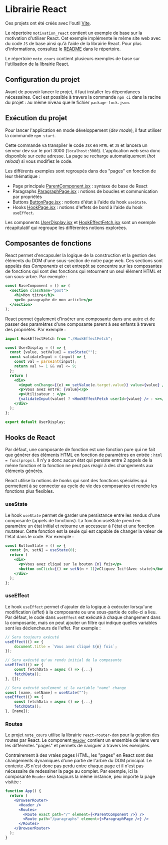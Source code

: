 # Librairie React

Ces projets ont été créés avec l'outil [Vite](https://vitejs.dev/).

Le répertoire `motivation_react` contient un exemple de base sur la motivation d'utiliser React. Cet exemple implémente le même site web avec du code `JS` de base ainsi qu'à l'aide de la librairie React. Pour plus d'informations, consultez le [README](./motivation_react/README.md) dans le répertoire.

Le répertoire `note_cours` contient plusieurs exemples de base sur l'utilisation de la librairie React.

## Configuration du projet

Avant de pouvoir lancer le projet, il faut installer les dépendances nécessaires. Ceci est possible à travers la commande `npm ci` dans la racine du projet : au même niveau que le fichier `package-lock.json`.

## Exécution du projet
Pour lancer l'application en mode développement (_dev mode_), il faut utiliser la commande `npm start`.

Cette commande va transpiler le code `JSX` en `HTML` et `JS` et lancera un serveur dev sur le port 3000 (`localhost:3000`). L'application web sera donc disponible sur cette adresse. La page se recharge automatiquement (_hot reload_) si vous modifiez le code.

Les différents exemples sont regroupés dans des "pages" en fonction de leur thématique :
- Page principale [ParentComponent.jsx](./note_cours/src/components/MainPage/ParentComponent.jsx) : syntaxe de base de React
- Paragraphs [ParagraphPage.jsx](./note_cours/src/components/Paragraphs/ParagraphPage.jsx) : notions de boucles et communication par propriétés
- Buttons [ButtonPage.jsx](./note_cours/src/components/Buttons/ButtonPage.jsx) : notions d'état à l'aide du hook `useState`.
- Hooks [HookPage.jsx](./note_cours/src/components/Hooks/HookPage.jsx) : notions d'effets de bord à l'aide du hook `useEffect`.

Les components [UserDisplay.jsx](./note_cours/src/components/Hooks/UserDisplay.jsx) et [HookEffectFetch.jsx](./note_cours/src/components/Hooks/HookEffectFetch.jsx) sont un exemple récapitulatif qui regroupe les différentes notions explorées.

## Composantes de fonctions

React permet d'encapsuler la logique de la construction et la gestion des éléments du DOM d'une sous-section de notre page web. Ces sections sont appelés des _Components_ et cet entrepôt se concentre sur les composantes de fonctions qui sont des fonctions qui retournent un seul élément HTML et son sous-arbre. Par exemple : 

```jsx
const BaseComponent = () => (
  <section className="post">
    <h1>Mon titre</h1>
    <p>Un paragraphe de mon article</p>
  </section>
);
```
React permet également d'insérer une composante dans une autre et de passer des paramètres d'une composante parent à ses enfants à travers des propriétés. Par exemple :

```jsx
import HookEffectFetch from "./HookEffectFetch";

const UserDisplay = () => {
  const [value, setValue] = useState("");
  const validateInput = (input) => {
    const val = parseInt(input);
    return val >= 1 && val <= 9;
  };
  return (
    <div>
      <input onChange={(e) => setValue(e.target.value)} value={value} />
      <p>Vous avez entré: {value}</p>
      <p>Utilisateur : </p>
      {validateInput(value) ? <HookEffectFetch userId={value} /> : <></>}
    </div>
  );
};

export default UserDisplay;
```

## Hooks de React

Par défaut, une composante de fonction est une fonction pure qui ne fait que générer des éléments HTML en fonction de paramètres en entrée : `html = func(props)`. Il n'y a donc aucun état qui persiste entre 2 appels de la même fonction et la fonction ne peut pas réagir à des changements aux éléments générés.

React utilise la notions de _hooks_ qui sont des fonctions spéciales qui permettent à se connecter au cycle de vie des composantes et rendre les fonctions plus flexibles.

### useState

Le hook `useState` permet de garder une persistance entre les rendus d'une composante (appels de fonctions). La fonction useState prend en paramètre un état initial et retourne un accesseur à l'état et une fonction mutateur. Cette fonction est la seule qui est capable de changer la valeur de l'état dans le code. Par exemple :

```jsx
const ButtonState = () => {
  const [n, setN] = useState(0);
  return (
    <div>
      <p>Vous avez cliqué sur le bouton {n} fois</p>
      <button onClick={() => setN(n + 1)}>Cliquez Ici!(Avec state)</button>
    </div>
  );
};
```

### useEffect

Le hook `useEffect` permet d'ajouter de la logique à exécuter lorsqu'une modification (effet) à la composante ou une sous-partie de celle-ci a lieu. Par défaut, le code dans `useEffect` est exécuté à chaque changement dans la composante, mais on peut ajouter un filtre qui indique quelles variables sont les déclencheurs de l'effet. Par exemple :

```jsx
// Sera toujours exécuté
useEffect(() => {
    document.title = `Vous avez cliqué ${n} fois`;
});

// Sera exécuté qu'au rendu initial de la composante
useEffect(() => {
    const fetchData = async () => {...}
    fetchData();
}, []);

// Sera exécuté seulement si la variable "name" change
const [name, setName] = useState("");
useEffect(() => {
    const fetchData = async () => {...}
    fetchData();
}, [name]);
```
### Routes 

Le projet `note_cours` utilise la librairie `react-router-dom` pour la gestion des routes par React. Le component [`Header`](./note_cours/src/components/Header.jsx) contient un ensemble de liens vers les différentes "pages" et permets de naviguer à travers les exemples.

Contrairement à des vraies pages HTML, les "pages" en React sont des changements dynamiques d'une partie de l'arbre du DOM principal. Le contexte JS n'est donc pas perdu entre chaque page et il n'est pas nécessaire de redessiner la page au complet. Par exemple, ici la composante `Header` sera toujours la même instance, peu importe la page visitée :

```jsx
function App() {
  return (
    <BrowserRouter>
      <Header />
      <Routes>
        <Route exact path="/" element={<ParentComponent />} />
        <Route path="/paragraphs" element={<ParagraphPage />} />
      </Routes>
    </BrowserRouter>
  );
}
```
